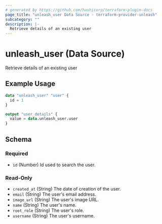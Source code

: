 ```yaml
---
# generated by https://github.com/hashicorp/terraform-plugin-docs
page_title: "unleash_user Data Source - terraform-provider-unleash"
subcategory: ""
description: |-
  Retrieve details of an existing user
---
```


# unleash_user (Data Source)

Retrieve details of an existing user

## Example Usage

```terraform
data "unleash_user" "user" {
  id = 1
}

output "user_details" {
  value = data.unleash_user.user
}
```

<!-- schema generated by tfplugindocs -->
## Schema

### Required

- `id` (Number) Id used to search the user.

### Read-Only

- `created_at` (String) The date of creation of the user.
- `email` (String) The user's email address.
- `image_url` (String) The user's image URL.
- `name` (String) The user's name.
- `root_role` (String) The user's role.
- `username` (String) The user's username.


